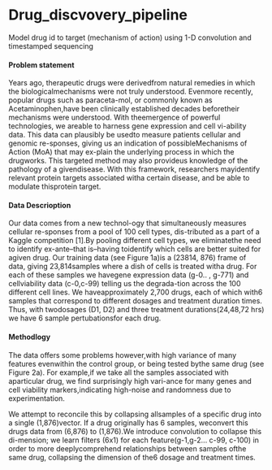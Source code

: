 # Drug_discvovery_pipeline
Model drug id to target (mechanism of action) using 1-D convolution and timestamped sequencing


<h4> Problem statement </h4>
Years ago, therapeutic drugs were derivedfrom  natural  remedies  in  which  the  biologicalmechanisms  were  not  truly  understood.  Evenmore recently, popular drugs such as paraceta-mol,  or  commonly  known  as  Acetaminophen,have been clinically established decades beforetheir  mechanisms  were  understood.  With  theemergence  of  powerful  technologies,  we  areable  to  harness  gene  expression  and  cell  vi-ability  data.  This  data  can  plausibly  be  usedto  measure  patients  cellular  and  genomic  re-sponses,  giving  us  an  indication  of  possibleMechanisms  of  Action  (MoA)  that  may  ex-plain the underlying process in which the drugworks. This targeted method may also provideus  knowledge  of  the  pathology  of  a  givendisease. With this framework, researchers mayidentify relevant protein targets associated witha certain disease, and be able to modulate thisprotein target.
<h4> Data Descrioption</h4>
Our   data   comes   from   a   new   technol-ogy  that  simultaneously  measures  cellular  re-sponses  from  a  pool  of  100  cell  types,  dis-tributed as a part of a Kaggle competition [1].By  pooling  different  cell  types,  we  eliminatethe  need  to  identify  ex-ante–that  is–having  toidentify  which  cells  are  better  suited  for  agiven  drug.  Our  training  data  (see  Figure  1a)is a (23814, 876) frame of data, giving 23,814samples  where  a  dish  of  cells  is  treated  witha  drug.  For  each  of  these  samples  we  havegene  expression  data  (g-0..  ,  g-771)  and  cellviability data (c-0,c-99) telling us the degrada-tion across the 100 different cell lines. We haveapproximately 2,700 drugs, each of which with6 samples that correspond to different dosages and  treatment  duration  times.  Thus,  with  twodosages (D1, D2) and three treatment durations(24,48,72  hrs)  we  have  6  sample  pertubationsfor each drug. 
<br />

<h4> Methodlogy</h4>
The  data  offers  some  problems  however,with   high   variance   of   many   features   evenwithin  the  control  group,  or  being  tested  bythe  same  drug  (see  Figure  2a).  For  example,if  we  take  all  the  samples  associated  with  aparticular drug, we find surprisingly high vari-ance for many genes and cell viability markers,indicating  high-noise  and  randomness  due  to experimentation.


We  attempt  to  reconcile  this  by  collapsing  allsamples of a specific drug into a single (1,876)vector.  If  a  drug  originally  has  6  samples,  weconvert this drugs data from (6,876) to (1,876).We  introduce  convolution  to  collapse  this  di-mension; we learn filters (6x1) for each feature(g-1,g-2... c-99, c-100) in order to more deeplycomprehend  relationships  between  samples  ofthe same drug, collapsing the dimension of the6 dosage and treatment times.

